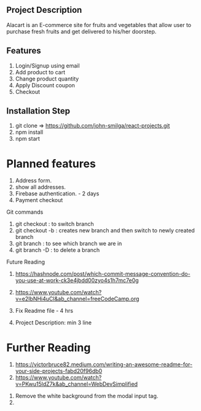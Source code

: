 ## Project Description

Alacart is an E-commerce site for fruits and vegetables that allow user to purchase fresh fruits and get delivered to his/her doorstep.

## Features

1. Login/Signup using email
2. Add product to cart
3. Change product quantity
4. Apply Discount coupon
5. Checkout


## Installation Step
1. git clone => https://github.com/john-smilga/react-projects.git
2. npm install
3. npm start
   
# Planned features
1. Address form. 
2. show all addresses.
3. Firebase authentication. - 2 days
4. Payment checkout


Git commands

1. git checkout  : to switch branch
2. git checkout -b : creates new branch and then  switch to newly created branch
3. git branch : to see which branch we are in
4. git branch -D : to delete a branch

Future Reading
1. https://hashnode.com/post/which-commit-message-convention-do-you-use-at-work-ck3e4jbdd00zyo4s1h7mc7e0g
2. https://www.youtube.com/watch?v=e2IbNHi4uCI&ab_channel=freeCodeCamp.org



3. Fix Readme file - 4 hrs

4. Project Description: min 3 line


# Further Reading

1. https://victorbruce82.medium.com/writing-an-awesome-readme-for-your-side-projects-fabd20f96db0
2. https://www.youtube.com/watch?v=PKwu15ldZ7k&ab_channel=WebDevSimplified

<!-- To do  -->
1. Remove the white background from the modal input tag.
2. 